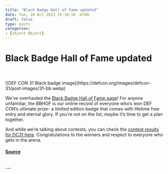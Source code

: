 ```yaml
---
title: "Black Badge Hall of Fame updated"
date: Tue, 10 Oct 2023 15:10:18 -0700
draft: false
type: posts
categories: 
- [object Object]
---
```

# Black Badge Hall of Fame updated

<br/>

<br/>
![DEF CON 31 Black badge image](https://defcon.org/images/defcon-31/post-images/31-bb.webp)  

We’ve overhauled the [Black Badge Hall of Fame page](https://defcon.org/html/links/dc-black-badge.html)! For anyone unfamiliar, the BBHOF is our online record of everyone who’s won DEF CON’s ultimate prize- a limited edition badge that comes with lifetime free entry and eternal glory. If you’re not on the list, maybe it’s time to get a plan together.  
  
And while we’re talking about contests, you can check the [contest results for DC31 here](https://defcon.org/html/defcon-31/dc-31-contest-results.html). Congratulations to the winners and respect to everyone who gets in the arena.

#### [Source](https://defcon.org/html/links/dc-black-badge.html)

<br/>
---
